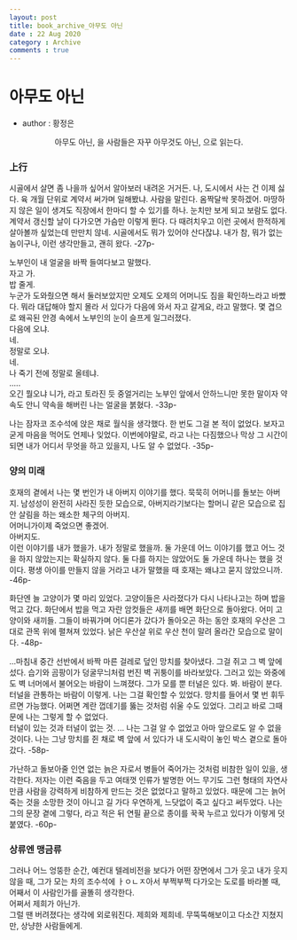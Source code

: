 ```yaml
---
layout: post
title: book_archive_아무도 아닌
date : 22 Aug 2020
category : Archive
comments : true
---
```

# 아무도 아닌 <br>
- author : 황정은

<center>
아무도 아닌, 을 사람들은 자꾸 아무것도 아닌, 으로 읽는다.
</center>

### 上行

시골에서 살면 좀 나을까 싶어서 알아보러 내려온 거거든. 나, 도시에서 사는 건 이제 싫다. 육 개월 단위로 계약서 써가며 일해봤냐. 사람을 말린다. 옴짝달싹 못하겠어. 마땅하지 않은 일이 생겨도 직장에서 한마디 할 수 있기를 하나. 눈치만 보게 되고 보람도 없다. 계약서 갱신할 날이 다가오면 가슴만 이렇게 뛴다. 다 때려치우고 이런 곳에서 한적하게 살아볼까 싶었는데 만만치 않네. 시골에서도 뭐가 있어야 산다잖냐. 내가 참, 뭐가 없는 놈이구나, 이런 생각만들고, 괜히 왔다.
 -27p-

노부인이 내 얼굴을 바짝 들여다보고 말했다.  
자고 가.  
밥 줄게.  
누군가 도와줬으면 해서 둘러보았지만 오제도 오제의 어머니도 짐을 확인하느라고 바빴다. 뭐라 대답해야 할지 몰라 서 있다가 다음에 와서 자고 갈게요, 라고 말했다. 몇 겹으로 왜곡된 안경 속에서 노부인의 눈이 슬프게 일그러졌다.  
다음에 오냐.  
네.  
정말로 오냐.  
네.  
나 죽기 전에 정말로 올테냐.  
.....  
오긴 뭘오냐 니가, 라고 토라진 듯 중얼거리는 노부인 앞에서 안하느니만 못한 말이자 약속도 안니 약속을 해버린 나는 얼굴을 붉혔다.
-33p-

나는 잠자코 조수석에 앉은 채로 월식을 생각했다. 한 번도 그걸 본 적이 없었다. 보자고 굳게 마음을 먹어도 언제나 잊었다. 이번에야말로, 라고 나는 다짐했으나 막상 그 시간이 되면 내가 어디서 무엇을 하고 있을지, 나도 알 수 없었다.
-35p-


### 양의 미래

호재의 곁에서 나는 몇 번인가 내 아버지 이야기를 했다. 묵묵히 어머니를 돌보는 아버지. 남성성이 완전히 사라진 듯한 모습으로, 아버지라기보다는 할머니 같은 모습으로 집안 살림을 하는 왜소한 체구의 아버지.   
어머니가이제 죽었으면 좋겠어.  
아버지도.  
이런 이야기를 내가 했을가. 내가 정말로 했을까. 둘 가운데 어느 이야기를 했고 어느 것을 하지 않았는지는 확실하지 않다. 둘 다를 하지는 않았어도 둘 가운데 하나는 했을 것이다. 평생 아이를 만들지 않을 거라고 내가 말했을 때 호재는 왜냐고 묻지 않았으니까.
-46p-

화단엔 늘 고양이가 몇 마리 있었다. 고양이들은 사라졌다가 다시 나타나고는 하며 밥을 먹고 갔다. 화단에서 밥을 먹고 자란 암컷들은 새끼를 배면 화단으로 돌아왔다. 어미 고양이와 새끼들. 그들이 바꿔가며 어디론가 갔다가 돌아오곤 하는 동안 호재의 우산은 그대로 관목 위에 펼쳐져 있었다. 낡은 우산살 위로 우산 천이 말려 올라간 모습으로 말이다.
-48p-

...마침내 중간 선반에서 바짝 마른 걸레로 덮인 망치를 찾아냈다. 그걸 쥐고 그 벽 앞에 섰다. 습기와 곰팡이가 덩굴무늬처럼 번진 벽 귀퉁이를 바라보았다. 그러고 있는 와중에도 벽 너머에서 불어오는 바람이 느껴졌다. 그가 모를 뿐 터널은 있다. 봐. 바람이 분다. 터널을 관통하는 바람이 이렇게. 나는 그걸 확인할 수 있었다. 망치를 들어서 몇 번 휘두르면 가능했다. 어쩌면 계란 껍데기를 뚫는 것처럼 쉬울 수도 있었다. 그리고 바로 그때문에 나는 그렇게 할 수 없었다.  
터널이 있는 것과 터널이 없는 것.
...
나는 그걸 알 수 없었고 아마 앞으로도 알 수 없을 것이다. 나는 그냥 망치를 쥔 채로 벽 앞에 서 있다가 내 도시락이 놓인 박스 곁으로 돌아갔다.
-58p-

가난하고 돌보아줄 인연 없는 늙은 자로서 병들어 죽어가는 것처럼 비참한 일이 있을, 생각한다. 저자는 이런 죽음을 두고 여태껏 인류가 발명한 어느 무기도 그런 형태의 자연사만큼 사람을 강력하게 비참하게 만드는 것은 없었다고 말하고 있었다. 때문에 그는 늙어 죽는 것을 소망한 것이 아니고 길 가다 우연하게, 느닷없이 죽고 싶다고 써두었다. 나는 그의 문장 곁에 그렇다, 라고 적은 뒤 연필 끝으로 종이를 꾹꾹 누르고 있다가 이렇게 덧붙였다.
-60p-


### 상류엔 맹금류
그러나 어느 엉뚱한 순간, 예컨대 텔레비전을 보다가 어떤 장면에서 그가 웃고 내가 웃지 않을 때, 그가 모는 차의 조수석에 ㅏㅇㄴㅈ아서 부쩍부쩍 다가오는 도로를 바라볼 때, 어째서 이 사람인가를 골똘히 생각한다.   
어쩌서 제희가 아닌가.  
그럴 땐 버려졌다는 생각에 외로워진다. 제희와 제희네. 무뚝뚝해보이고 다소간 지쳤지만, 상냥한 사람들에게.
